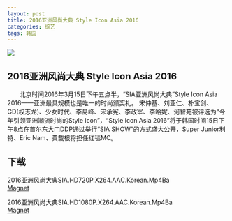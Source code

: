 ```yaml
---
layout: post
title: 2016亚洲风尚大典 Style Icon Asia 2016
categories: 综艺
tags: 韩国
---
```


[![](http://i13.tietuku.cn/018aaccc14196cdat.jpg)](http://i13.tietuku.cn/018aaccc14196cda.jpg)

## 2016亚洲风尚大典 Style Icon Asia 2016
　　北京时间2016年3月15日下午五点半，“SIA亚洲风尚大典”Style Icon Asia 2016——亚洲最具规模也是唯一的时尚颁奖礼。
宋仲基、刘亚仁、朴宝剑、GD(权志龙)、少女时代、李易峰、宋承宪、李政宰、李哈妮、河智苑被评选为“今年引领亚洲潮流时尚的Style Icon”，“Style Icon Asia 2016”将于韩国时间15日下午8点在首尔东大门DDP通过举行“SIA SHOW”的方式盛大公开，Super Junior利特、Eric Nam、黄载根将担任红毯MC。

## 下载
2016亚洲风尚大典SIA.HD720P.X264.AAC.Korean.Mp4Ba  
[Magnet](magnet:?xt=urn:btih:eb4e335730379bc7699fcaeef9472d21b213d8ef&tr=http://bt.mp4ba.com:2710/announce)

2016亚洲风尚大典SIA.HD1080P.X264.AAC.Korean.Mp4Ba  
[Magnet](magnet:?xt=urn:btih:44e2ddf492ab690b3987f794bdf6ef4592f2dc5a&tr=http://bt.mp4ba.com:2710/announce)
